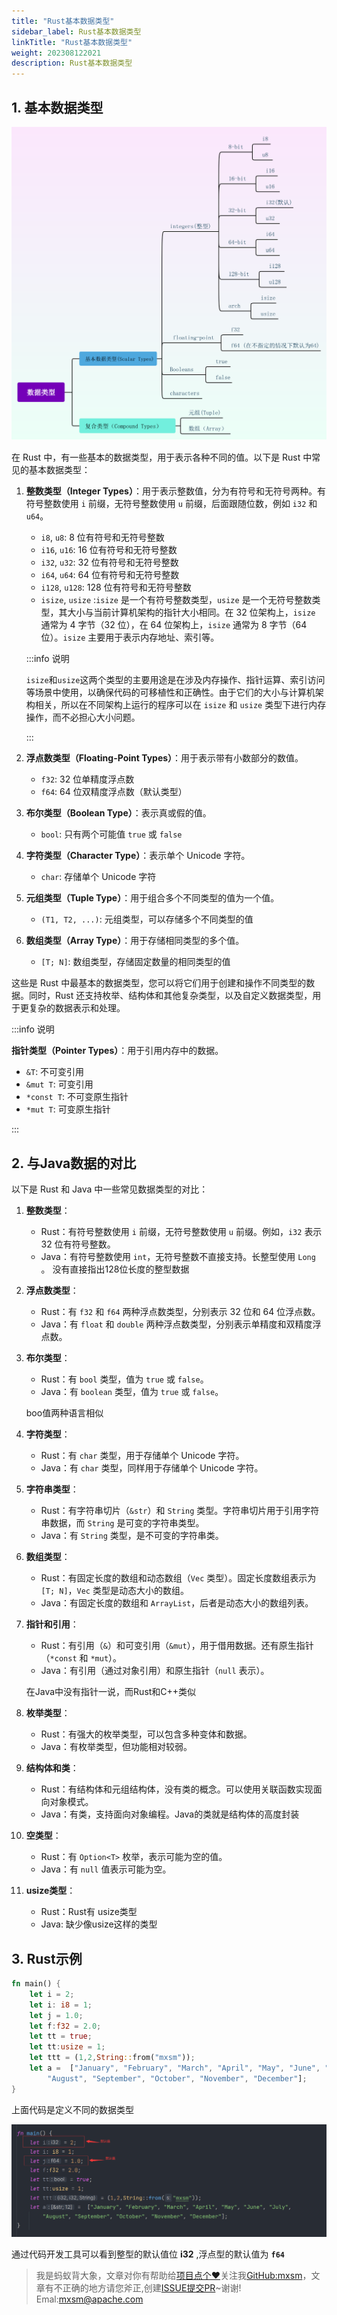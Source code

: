 ```yaml
---
title: "Rust基本数据类型"
sidebar_label: Rust基本数据类型
linkTitle: "Rust基本数据类型"
weight: 202308122021
description: Rust基本数据类型
---
```


## 1. 基本数据类型

![基本数据类型](https://raw.githubusercontent.com/mxsm/picture/main/rust/rust-learn/concepts%E5%9F%BA%E6%9C%AC%E6%95%B0%E6%8D%AE%E7%B1%BB%E5%9E%8B.png)

在 Rust 中，有一些基本的数据类型，用于表示各种不同的值。以下是 Rust 中常见的基本数据类型：

1. **整数类型（Integer Types）**：用于表示整数值，分为有符号和无符号两种。有符号整数使用 `i` 前缀，无符号整数使用 `u` 前缀，后面跟随位数，例如 `i32` 和 `u64`。

   - `i8`, `u8`: 8 位有符号和无符号整数
   - `i16`, `u16`: 16 位有符号和无符号整数
   - `i32`, `u32`: 32 位有符号和无符号整数
   - `i64`, `u64`: 64 位有符号和无符号整数
   - `i128`, `u128`: 128 位有符号和无符号整数
   - `isize`, `usize` :`isize` 是一个有符号整数类型，`usize` 是一个无符号整数类型，其大小与当前计算机架构的指针大小相同。在 32 位架构上，`isize` 通常为 4 字节（32 位），在 64 位架构上，`isize` 通常为 8 字节（64 位）。`isize` 主要用于表示内存地址、索引等。

   :::info 说明

   `isize`和`usize`这两个类型的主要用途是在涉及内存操作、指针运算、索引访问等场景中使用，以确保代码的可移植性和正确性。由于它们的大小与计算机架构相关，所以在不同架构上运行的程序可以在 `isize` 和 `usize` 类型下进行内存操作，而不必担心大小问题。

   :::

2. **浮点数类型（Floating-Point Types）**：用于表示带有小数部分的数值。

   - `f32`: 32 位单精度浮点数
   - `f64`: 64 位双精度浮点数（默认类型）

3. **布尔类型（Boolean Type）**：表示真或假的值。

   - `bool`: 只有两个可能值 `true` 或 `false`

4. **字符类型（Character Type）**：表示单个 Unicode 字符。

   - `char`: 存储单个 Unicode 字符

5. **元组类型（Tuple Type）**：用于组合多个不同类型的值为一个值。

   - `(T1, T2, ...)`: 元组类型，可以存储多个不同类型的值

6. **数组类型（Array Type）**：用于存储相同类型的多个值。

   - `[T; N]`: 数组类型，存储固定数量的相同类型的值

这些是 Rust 中最基本的数据类型，您可以将它们用于创建和操作不同类型的数据。同时，Rust 还支持枚举、结构体和其他复杂类型，以及自定义数据类型，用于更复杂的数据表示和处理。

:::info 说明

**指针类型（Pointer Types）**：用于引用内存中的数据。

- `&T`: 不可变引用
- `&mut T`: 可变引用
- `*const T`: 不可变原生指针
- `*mut T`: 可变原生指针

:::

## 2. 与Java数据的对比

以下是 Rust 和 Java 中一些常见数据类型的对比：

1. **整数类型**：

   - Rust：有符号整数使用 `i` 前缀，无符号整数使用 `u` 前缀。例如，`i32` 表示 32 位有符号整数。
   - Java：有符号整数使用 `int`，无符号整数不直接支持。长整型使用 `Long` 。 没有直接指出128位长度的整型数据

2. **浮点数类型**：

   - Rust：有 `f32` 和 `f64` 两种浮点数类型，分别表示 32 位和 64 位浮点数。
   - Java：有 `float` 和 `double` 两种浮点数类型，分别表示单精度和双精度浮点数。

3. **布尔类型**：

   - Rust：有 `bool` 类型，值为 `true` 或 `false`。
   - Java：有 `boolean` 类型，值为 `true` 或 `false`。

   boo值两种语言相似

4. **字符类型**：

   - Rust：有 `char` 类型，用于存储单个 Unicode 字符。
   - Java：有 `char` 类型，同样用于存储单个 Unicode 字符。

5. **字符串类型**：

   - Rust：有字符串切片（`&str`）和 `String` 类型。字符串切片用于引用字符串数据，而 `String` 是可变的字符串类型。
   - Java：有 `String` 类型，是不可变的字符串类。

6. **数组类型**：

   - Rust：有固定长度的数组和动态数组（`Vec` 类型）。固定长度数组表示为 `[T; N]`，`Vec` 类型是动态大小的数组。
   - Java：有固定长度的数组和 `ArrayList`，后者是动态大小的数组列表。

7. **指针和引用**：

   - Rust：有引用（`&`）和可变引用（`&mut`），用于借用数据。还有原生指针（`*const` 和 `*mut`）。
   - Java：有引用（通过对象引用）和原生指针（`null` 表示）。

   在Java中没有指针一说，而Rust和C++类似

8. **枚举类型**：

   - Rust：有强大的枚举类型，可以包含多种变体和数据。
   - Java：有枚举类型，但功能相对较弱。

9. **结构体和类**：

   - Rust：有结构体和元组结构体，没有类的概念。可以使用关联函数实现面向对象模式。
   - Java：有类，支持面向对象编程。Java的类就是结构体的高度封装

10. **空类型**：

    - Rust：有 `Option<T>` 枚举，表示可能为空的值。
    - Java：有 `null` 值表示可能为空。

11. **usize类型**：

    - Rust：Rust有 usize类型
    - Java: 缺少像usize这样的类型

## 3. Rust示例

```rust
fn main() {
    let i = 2;
    let i: i8 = 1;
    let j = 1.0;
    let f:f32 = 2.0;
    let tt = true;
    let tt:usize = 1;
    let ttt = (1,2,String::from("mxsm"));
    let a =  ["January", "February", "March", "April", "May", "June", "July",
        "August", "September", "October", "November", "December"];
}
```

上面代码是定义不同的数据类型

![image-20230812210319480](https://raw.githubusercontent.com/mxsm/picture/main/rust/rust-learn/conceptsimage-20230812210319480.png)

通过代码开发工具可以看到整型的默认值位 **i32** ,浮点型的默认值为 **`f64`**

> 我是蚂蚁背大象，文章对你有帮助给[项目点个❤](https://github.com/mxsm/mxsm-website)关注我[GitHub:mxsm](https://github.com/mxsm)，文章有不正确的地方请您斧正,创建[ISSUE提交PR](https://github.com/mxsm/mxsm-website/issues)\~谢谢! Emal:<mxsm@apache.com>